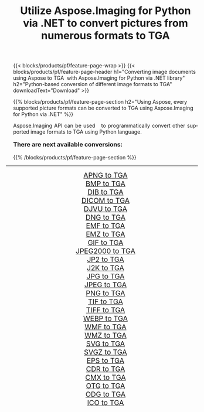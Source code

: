 ﻿---
title: Utilize Aspose.Imaging for Python via .NET to convert pictures from numerous formats to TGA 
weight: 3920
url: /python-net/conversion/to/tga/ 
lang: en
langdirlevel: 2
locales: zh-hans,ja,it,ru,de,es,fr,nl,id,lt,pl,pt,vi,tr,ko,zh-hant,ar,hi,th,sv,cs,uk,he
description: You can use Aspose.Imaging for Python via .NET library to convert from a variety of formats to TGA
---

{{< blocks/products/pf/feature-page-wrap >}}
{{< blocks/products/pf/feature-page-header h1="Converting image documents using Aspose to TGA  with Aspose.Imaging for Python via .NET library" h2="Python-based conversion of different image formats to TGA" downloadText="Download" >}}


{{% blocks/products/pf/feature-page-section  h2="Using Aspose, every supported picture formats can be converted to TGA using Aspose.Imaging for Python via .NET" %}}
<p align=justify>Aspose.Imaging API can be used   to programmatically convert other supported image formats to TGA using Python language.</p>
<h3 style="margin-top:16px;">
There are next available conversions:
</h3>
{{% /blocks/products/pf/feature-page-section %}}
<div class="container-fluid productfamilypage bg-gray">
    <div class="convertypes bg-gray agp-content section">
        <div class="container">
		<hr style="margin-left:-20px;"/>
		<div class="row other-converters" style="gap: 10px;font-size: 19px;text-align:center;">
		    <div class='col-md-3 other-converter remove-lp remove-rp'><a href="/imaging/python-net/conversion/apng-to-tga/" style="padding:15px;">APNG to TGA</a></div>
<div class='col-md-3 other-converter remove-lp remove-rp'><a href="/imaging/python-net/conversion/bmp-to-tga/" style="padding:15px;">BMP to TGA</a></div>
<div class='col-md-3 other-converter remove-lp remove-rp'><a href="/imaging/python-net/conversion/dib-to-tga/" style="padding:15px;">DIB to TGA</a></div>
<div class='col-md-3 other-converter remove-lp remove-rp'><a href="/imaging/python-net/conversion/dicom-to-tga/" style="padding:15px;">DICOM to TGA</a></div>
<div class='col-md-3 other-converter remove-lp remove-rp'><a href="/imaging/python-net/conversion/djvu-to-tga/" style="padding:15px;">DJVU to TGA</a></div>
<div class='col-md-3 other-converter remove-lp remove-rp'><a href="/imaging/python-net/conversion/dng-to-tga/" style="padding:15px;">DNG to TGA</a></div>
<div class='col-md-3 other-converter remove-lp remove-rp'><a href="/imaging/python-net/conversion/emf-to-tga/" style="padding:15px;">EMF to TGA</a></div>
<div class='col-md-3 other-converter remove-lp remove-rp'><a href="/imaging/python-net/conversion/emz-to-tga/" style="padding:15px;">EMZ to TGA</a></div>
<div class='col-md-3 other-converter remove-lp remove-rp'><a href="/imaging/python-net/conversion/gif-to-tga/" style="padding:15px;">GIF to TGA</a></div>
<div class='col-md-3 other-converter remove-lp remove-rp'><a href="/imaging/python-net/conversion/jpeg2000-to-tga/" style="padding:15px;">JPEG2000 to TGA</a></div>
<div class='col-md-3 other-converter remove-lp remove-rp'><a href="/imaging/python-net/conversion/jp2-to-tga/" style="padding:15px;">JP2 to TGA</a></div>
<div class='col-md-3 other-converter remove-lp remove-rp'><a href="/imaging/python-net/conversion/j2k-to-tga/" style="padding:15px;">J2K to TGA</a></div>
<div class='col-md-3 other-converter remove-lp remove-rp'><a href="/imaging/python-net/conversion/jpg-to-tga/" style="padding:15px;">JPG to TGA</a></div>
<div class='col-md-3 other-converter remove-lp remove-rp'><a href="/imaging/python-net/conversion/jpeg-to-tga/" style="padding:15px;">JPEG to TGA</a></div>
<div class='col-md-3 other-converter remove-lp remove-rp'><a href="/imaging/python-net/conversion/png-to-tga/" style="padding:15px;">PNG to TGA</a></div>
<div class='col-md-3 other-converter remove-lp remove-rp'><a href="/imaging/python-net/conversion/tif-to-tga/" style="padding:15px;">TIF to TGA</a></div>
<div class='col-md-3 other-converter remove-lp remove-rp'><a href="/imaging/python-net/conversion/tiff-to-tga/" style="padding:15px;">TIFF to TGA</a></div>
<div class='col-md-3 other-converter remove-lp remove-rp'><a href="/imaging/python-net/conversion/webp-to-tga/" style="padding:15px;">WEBP to TGA</a></div>
<div class='col-md-3 other-converter remove-lp remove-rp'><a href="/imaging/python-net/conversion/wmf-to-tga/" style="padding:15px;">WMF to TGA</a></div>
<div class='col-md-3 other-converter remove-lp remove-rp'><a href="/imaging/python-net/conversion/wmz-to-tga/" style="padding:15px;">WMZ to TGA</a></div>
<div class='col-md-3 other-converter remove-lp remove-rp'><a href="/imaging/python-net/conversion/svg-to-tga/" style="padding:15px;">SVG to TGA</a></div>
<div class='col-md-3 other-converter remove-lp remove-rp'><a href="/imaging/python-net/conversion/svgz-to-tga/" style="padding:15px;">SVGZ to TGA</a></div>
<div class='col-md-3 other-converter remove-lp remove-rp'><a href="/imaging/python-net/conversion/eps-to-tga/" style="padding:15px;">EPS to TGA</a></div>
<div class='col-md-3 other-converter remove-lp remove-rp'><a href="/imaging/python-net/conversion/cdr-to-tga/" style="padding:15px;">CDR to TGA</a></div>
<div class='col-md-3 other-converter remove-lp remove-rp'><a href="/imaging/python-net/conversion/cmx-to-tga/" style="padding:15px;">CMX to TGA</a></div>
<div class='col-md-3 other-converter remove-lp remove-rp'><a href="/imaging/python-net/conversion/otg-to-tga/" style="padding:15px;">OTG to TGA</a></div>
<div class='col-md-3 other-converter remove-lp remove-rp'><a href="/imaging/python-net/conversion/odg-to-tga/" style="padding:15px;">ODG to TGA</a></div>
<div class='col-md-3 other-converter remove-lp remove-rp'><a href="/imaging/python-net/conversion/ico-to-tga/" style="padding:15px;">ICO to TGA</a></div>
                </div>
        </div>
    </div>
</div>
<br/>

